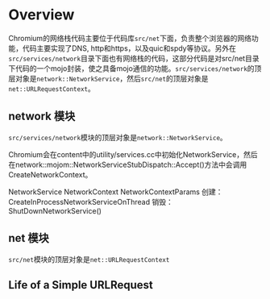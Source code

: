 # Overview

Chromium的网络栈代码主要位于代码库`src/net`下面，负责整个浏览器的网络功能，代码主要实现了DNS, http和https，以及quic和spdy等协议。另外在`src/services/network`目录下面也有网络栈的代码，这部分代码是对src/net目录下代码的一个mojo封装，使之具备mojo通信的功能。`src/services/network`的顶层对象是`network::NetworkService`，然后`src/net`的顶层对象是`net::URLRequestContext`。

## network 模块

`src/services/network`模块的顶层对象是`network::NetworkService`。

Chromium会在content中的utility/services.cc中初始化NetworkService，然后在network::mojom::NetworkServiceStubDispatch::Accept()方法中会调用CreateNetworkContext。

NetworkService
NetworkContext
NetworkContextParams
创建：CreateInProcessNetworkServiceOnThread
销毁：ShutDownNetworkService()

## net 模块

`src/net`模块的顶层对象是`net::URLRequestContext`

## Life of a Simple URLRequest
